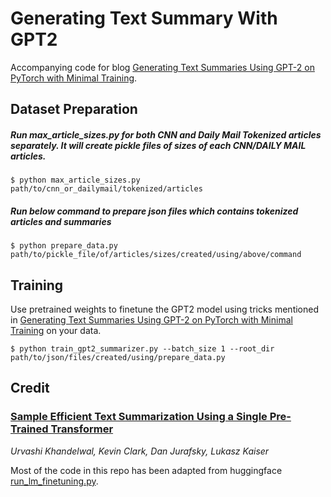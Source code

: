 # Generating Text Summary With GPT2
Accompanying code for blog [Generating Text Summaries Using GPT-2 on PyTorch with Minimal Training](https://blog.paperspace.com/generating-text-summaries-gpt-2/).

## Dataset Preparation

##### Run max_article_sizes.py for both CNN and Daily Mail Tokenized articles separately. It will create pickle files of sizes of each CNN/DAILY MAIL articles.
    $ python max_article_sizes.py path/to/cnn_or_dailymail/tokenized/articles


##### Run below command to prepare json files which contains tokenized articles and summaries
    $ python prepare_data.py path/to/pickle_file/of/articles/sizes/created/using/above/command
    
    
## Training
Use pretrained weights to finetune the GPT2 model using tricks mentioned in [Generating Text Summaries Using GPT-2 on PyTorch with Minimal Training](https://blog.paperspace.com/improving-yolo/) on your data.
```
$ python train_gpt2_summarizer.py --batch_size 1 --root_dir path/to/json/files/created/using/prepare_data.py
```

## Credit

### [Sample Efficient Text Summarization Using a Single Pre-Trained Transformer](https://arxiv.org/abs/1905.08836)
_Urvashi Khandelwal, Kevin Clark, Dan Jurafsky, Lukasz Kaiser_ <br>

Most of the code in this repo has been adapted from huggingface [run_lm_finetuning.py](https://github.com/SKRohit/pytorch-transformers/blob/master/examples/run_lm_finetuning.py).
